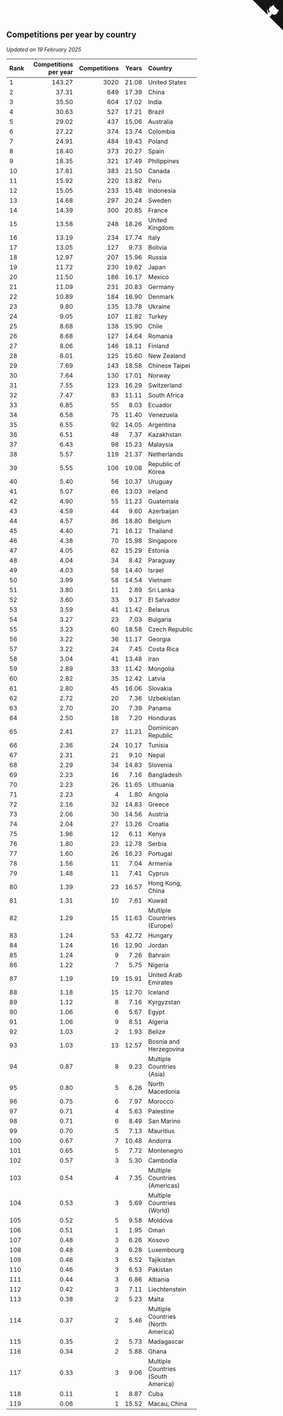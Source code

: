 ## Competitions per year by country

*Updated on 19 February 2025*

| Rank | Competitions per year | Competitions | Years | Country |
| :--- | ---: | ---: | ---: | :--- |
| 1 | 143.27 | 3020 | 21.08 | United States |
| 2 | 37.31 | 649 | 17.39 | China |
| 3 | 35.50 | 604 | 17.02 | India |
| 4 | 30.63 | 527 | 17.21 | Brazil |
| 5 | 29.02 | 437 | 15.06 | Australia |
| 6 | 27.22 | 374 | 13.74 | Colombia |
| 7 | 24.91 | 484 | 19.43 | Poland |
| 8 | 18.40 | 373 | 20.27 | Spain |
| 9 | 18.35 | 321 | 17.49 | Philippines |
| 10 | 17.81 | 383 | 21.50 | Canada |
| 11 | 15.92 | 220 | 13.82 | Peru |
| 12 | 15.05 | 233 | 15.48 | Indonesia |
| 13 | 14.68 | 297 | 20.24 | Sweden |
| 14 | 14.39 | 300 | 20.85 | France |
| 15 | 13.58 | 248 | 18.26 | United Kingdom |
| 16 | 13.19 | 234 | 17.74 | Italy |
| 17 | 13.05 | 127 | 9.73 | Bolivia |
| 18 | 12.97 | 207 | 15.96 | Russia |
| 19 | 11.72 | 230 | 19.62 | Japan |
| 20 | 11.50 | 186 | 16.17 | Mexico |
| 21 | 11.09 | 231 | 20.83 | Germany |
| 22 | 10.89 | 184 | 16.90 | Denmark |
| 23 | 9.80 | 135 | 13.78 | Ukraine |
| 24 | 9.05 | 107 | 11.82 | Turkey |
| 25 | 8.68 | 138 | 15.90 | Chile |
| 26 | 8.68 | 127 | 14.64 | Romania |
| 27 | 8.06 | 146 | 18.11 | Finland |
| 28 | 8.01 | 125 | 15.60 | New Zealand |
| 29 | 7.69 | 143 | 18.58 | Chinese Taipei |
| 30 | 7.64 | 130 | 17.01 | Norway |
| 31 | 7.55 | 123 | 16.29 | Switzerland |
| 32 | 7.47 | 83 | 11.11 | South Africa |
| 33 | 6.85 | 55 | 8.03 | Ecuador |
| 34 | 6.58 | 75 | 11.40 | Venezuela |
| 35 | 6.55 | 92 | 14.05 | Argentina |
| 36 | 6.51 | 48 | 7.37 | Kazakhstan |
| 37 | 6.43 | 98 | 15.23 | Malaysia |
| 38 | 5.57 | 119 | 21.37 | Netherlands |
| 39 | 5.55 | 106 | 19.08 | Republic of Korea |
| 40 | 5.40 | 56 | 10.37 | Uruguay |
| 41 | 5.07 | 66 | 13.03 | Ireland |
| 42 | 4.90 | 55 | 11.23 | Guatemala |
| 43 | 4.59 | 44 | 9.60 | Azerbaijan |
| 44 | 4.57 | 86 | 18.80 | Belgium |
| 45 | 4.40 | 71 | 16.12 | Thailand |
| 46 | 4.38 | 70 | 15.98 | Singapore |
| 47 | 4.05 | 62 | 15.29 | Estonia |
| 48 | 4.04 | 34 | 8.42 | Paraguay |
| 49 | 4.03 | 58 | 14.40 | Israel |
| 50 | 3.99 | 58 | 14.54 | Vietnam |
| 51 | 3.80 | 11 | 2.89 | Sri Lanka |
| 52 | 3.60 | 33 | 9.17 | El Salvador |
| 53 | 3.59 | 41 | 11.42 | Belarus |
| 54 | 3.27 | 23 | 7.03 | Bulgaria |
| 55 | 3.23 | 60 | 18.58 | Czech Republic |
| 56 | 3.22 | 36 | 11.17 | Georgia |
| 57 | 3.22 | 24 | 7.45 | Costa Rica |
| 58 | 3.04 | 41 | 13.48 | Iran |
| 59 | 2.89 | 33 | 11.42 | Mongolia |
| 60 | 2.82 | 35 | 12.42 | Latvia |
| 61 | 2.80 | 45 | 16.06 | Slovakia |
| 62 | 2.72 | 20 | 7.36 | Uzbekistan |
| 63 | 2.70 | 20 | 7.39 | Panama |
| 64 | 2.50 | 18 | 7.20 | Honduras |
| 65 | 2.41 | 27 | 11.21 | Dominican Republic |
| 66 | 2.36 | 24 | 10.17 | Tunisia |
| 67 | 2.31 | 21 | 9.10 | Nepal |
| 68 | 2.29 | 34 | 14.83 | Slovenia |
| 69 | 2.23 | 16 | 7.16 | Bangladesh |
| 70 | 2.23 | 26 | 11.65 | Lithuania |
| 71 | 2.23 | 4 | 1.80 | Angola |
| 72 | 2.16 | 32 | 14.83 | Greece |
| 73 | 2.06 | 30 | 14.56 | Austria |
| 74 | 2.04 | 27 | 13.26 | Croatia |
| 75 | 1.96 | 12 | 6.11 | Kenya |
| 76 | 1.80 | 23 | 12.78 | Serbia |
| 77 | 1.60 | 26 | 16.23 | Portugal |
| 78 | 1.56 | 11 | 7.04 | Armenia |
| 79 | 1.48 | 11 | 7.41 | Cyprus |
| 80 | 1.39 | 23 | 16.57 | Hong Kong, China |
| 81 | 1.31 | 10 | 7.61 | Kuwait |
| 82 | 1.29 | 15 | 11.63 | Multiple Countries (Europe) |
| 83 | 1.24 | 53 | 42.72 | Hungary |
| 84 | 1.24 | 16 | 12.90 | Jordan |
| 85 | 1.24 | 9 | 7.26 | Bahrain |
| 86 | 1.22 | 7 | 5.75 | Nigeria |
| 87 | 1.19 | 19 | 15.91 | United Arab Emirates |
| 88 | 1.18 | 15 | 12.70 | Iceland |
| 89 | 1.12 | 8 | 7.16 | Kyrgyzstan |
| 90 | 1.06 | 6 | 5.67 | Egypt |
| 91 | 1.06 | 9 | 8.51 | Algeria |
| 92 | 1.03 | 2 | 1.93 | Belize |
| 93 | 1.03 | 13 | 12.57 | Bosnia and Herzegovina |
| 94 | 0.87 | 8 | 9.23 | Multiple Countries (Asia) |
| 95 | 0.80 | 5 | 6.26 | North Macedonia |
| 96 | 0.75 | 6 | 7.97 | Morocco |
| 97 | 0.71 | 4 | 5.63 | Palestine |
| 98 | 0.71 | 6 | 8.49 | San Marino |
| 99 | 0.70 | 5 | 7.13 | Mauritius |
| 100 | 0.67 | 7 | 10.48 | Andorra |
| 101 | 0.65 | 5 | 7.72 | Montenegro |
| 102 | 0.57 | 3 | 5.30 | Cambodia |
| 103 | 0.54 | 4 | 7.35 | Multiple Countries (Americas) |
| 104 | 0.53 | 3 | 5.69 | Multiple Countries (World) |
| 105 | 0.52 | 5 | 9.58 | Moldova |
| 106 | 0.51 | 1 | 1.95 | Oman |
| 107 | 0.48 | 3 | 6.26 | Kosovo |
| 108 | 0.48 | 3 | 6.28 | Luxembourg |
| 109 | 0.46 | 3 | 6.52 | Tajikistan |
| 110 | 0.46 | 3 | 6.53 | Pakistan |
| 111 | 0.44 | 3 | 6.86 | Albania |
| 112 | 0.42 | 3 | 7.11 | Liechtenstein |
| 113 | 0.38 | 2 | 5.23 | Malta |
| 114 | 0.37 | 2 | 5.46 | Multiple Countries (North America) |
| 115 | 0.35 | 2 | 5.73 | Madagascar |
| 116 | 0.34 | 2 | 5.88 | Ghana |
| 117 | 0.33 | 3 | 9.06 | Multiple Countries (South America) |
| 118 | 0.11 | 1 | 8.87 | Cuba |
| 119 | 0.06 | 1 | 15.52 | Macau, China |


<a href="https://github.com/JustinTimeCuber/wca_statistics" class="github-corner" aria-label="View source on Github"><svg width="80" height="80" viewBox="0 0 250 250" style="fill:#151513; color:#fff; position: absolute; top: 0; border: 0; right: 0;" aria-hidden="true"><path d="M0,0 L115,115 L130,115 L142,142 L250,250 L250,0 Z"></path><path d="M128.3,109.0 C113.8,99.7 119.0,89.6 119.0,89.6 C122.0,82.7 120.5,78.6 120.5,78.6 C119.2,72.0 123.4,76.3 123.4,76.3 C127.3,80.9 125.5,87.3 125.5,87.3 C122.9,97.6 130.6,101.9 134.4,103.2" fill="currentColor" style="transform-origin: 130px 106px;" class="octo-arm"></path><path d="M115.0,115.0 C114.9,115.1 118.7,116.5 119.8,115.4 L133.7,101.6 C136.9,99.2 139.9,98.4 142.2,98.6 C133.8,88.0 127.5,74.4 143.8,58.0 C148.5,53.4 154.0,51.2 159.7,51.0 C160.3,49.4 163.2,43.6 171.4,40.1 C171.4,40.1 176.1,42.5 178.8,56.2 C183.1,58.6 187.2,61.8 190.9,65.4 C194.5,69.0 197.7,73.2 200.1,77.6 C213.8,80.2 216.3,84.9 216.3,84.9 C212.7,93.1 206.9,96.0 205.4,96.6 C205.1,102.4 203.0,107.8 198.3,112.5 C181.9,128.9 168.3,122.5 157.7,114.1 C157.9,116.9 156.7,120.9 152.7,124.9 L141.0,136.5 C139.8,137.7 141.6,141.9 141.8,141.8 Z" fill="currentColor" class="octo-body"></path></svg></a><style>.github-corner:hover .octo-arm{animation:octocat-wave 560ms ease-in-out}@keyframes octocat-wave{0%,100%{transform:rotate(0)}20%,60%{transform:rotate(-25deg)}40%,80%{transform:rotate(10deg)}}@media (max-width:500px){.github-corner:hover .octo-arm{animation:none}.github-corner .octo-arm{animation:octocat-wave 560ms ease-in-out}}</style>
